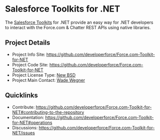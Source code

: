 # Salesforce Toolkits for .NET

The [Salesforce Toolkits](https://github.com/developerforce/Force.com-Toolkit-for-NET) for .NET provide an easy way for .NET developers to interact with the Force.com & Chatter REST APIs using native libraries.

## Project Details
* Project Info Site: https://github.com/developerforce/Force.com-Toolkit-for-NET 
* Project Code Site: https://github.com/developerforce/Force.com-Toolkit-for-NET 
* Project License Type: [New BSD](https://github.com/developerforce/Force.com-Toolkit-for-NET/blob/master/LICENSE		)
* Project Main Contact: [Wade Wegner](https://github.com/wadewegner) 

## Quicklinks

* Contribute: https://github.com/developerforce/Force.com-Toolkit-for-NET#contributing-to-the-repository 
* Documentation: https://github.com/developerforce/Force.com-Toolkit-for-NET#operations 
* Discussions: https://github.com/developerforce/Force.com-Toolkit-for-NET/issues